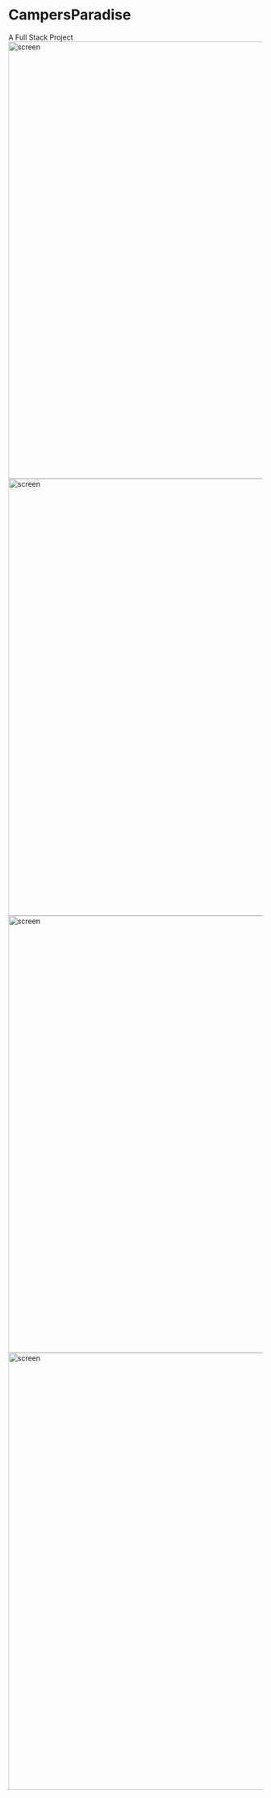 # CampersParadise
A Full Stack Project
<br>
<img width="865" alt="screen" src="https://user-images.githubusercontent.com/91627276/151924233-07193c71-9006-4072-aba0-70bad30f09c8.png">
<img width="865" alt="screen" src="https://user-images.githubusercontent.com/91627276/151924244-7fc8880f-3971-4d65-b6c2-daedce01b1f5.png">
<img width="865" alt="screen" src="https://user-images.githubusercontent.com/91627276/151924250-8cf79c2a-a342-405e-ad5c-1af017dbf5ad.png">
<img width="865" alt="screen" src="https://user-images.githubusercontent.com/91627276/151924262-dc38d523-e9bc-4972-a898-d9bea27e755d.png">
